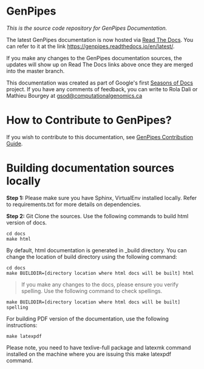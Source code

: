 # GenPipes
_This is the source code repository for GenPipes Documentation._

The latest GenPipes documentation is now hosted via [Read The Docs](http://readthedocs.org). You can refer to it at the link https://genpipes.readthedocs.io/en/latest/.

If you make any changes to the GenPipes documentation sources, the updates will show up on Read The Docs links above once they are merged into the master branch.

This documentation was created as part of Google's first [Seasons of Docs](https://developers.google.com/season-of-docs/docs/participants) project. If you have any comments of feedback, you can write to Rola Dali or Mathieu Bourgey at gsod@computationalgenomics.ca 

# How to Contribute to GenPipes?

If you wish to contribute to this documentation, see [GenPipes Contribution Guide](https://genpipes.readthedocs.io/en/latest/community/contributing.html).

# Building documentation sources locally 

**Step 1:**  Please make sure you have Sphinx, VirtualEnv installed locally.  Refer to requirements.txt for more details on dependencies.

**Step 2:**  Git Clone the sources. Use the following commands to build html version of docs.

```
cd docs 
make html
```

By default, html documentation is generated in _build directory. You can change the location of build directory using the following command:

```
cd docs 
make BUILDDIR=[directory location where html docs will be built] html
```

>  If you make any changes to the docs, please ensure you verify spelling.
>  Use the following command to check spellings.

```
make BUILDDIR=[directory location where html docs will be built] spelling
```

For building PDF version of the documentation, use the following instructions:

```
make latexpdf
```

Please note, you need to have texlive-full package and latexmk command installed on the machine where you are issuing this make latexpdf command.
